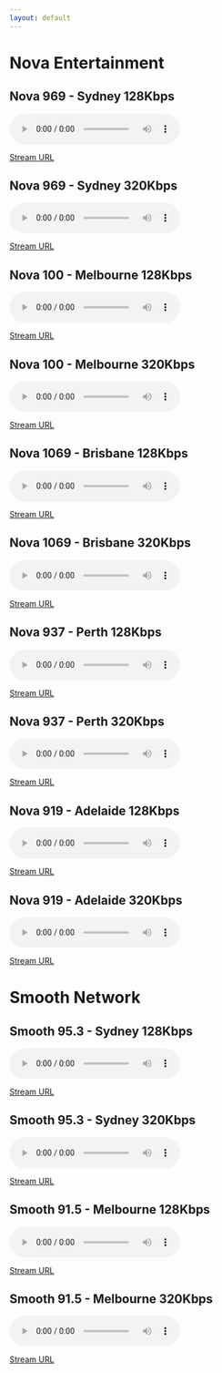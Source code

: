 ```yaml
---
layout: default
---
```


# Nova Entertainment

## Nova 969 - Sydney 128Kbps

<!--Simplest syntax-->
<audio src="https://playerservices.streamtheworld.com/api/livestream-redirect/NOVA_969_AAC128_SC" type="audio/mpeg" controls>
  I'm sorry. You're browser doesn't support HTML5 <code>audio</code>.
</audio>

[Stream URL](https://playerservices.streamtheworld.com/api/livestream-redirect/NOVA_969_AAC128_SC)

## Nova 969 - Sydney 320Kbps

<!--Simplest syntax-->
<audio src="https://playerservices.streamtheworld.com/api/livestream-redirect/NOVA_969_AAC320_SC" type="audio/mpeg" controls>
  I'm sorry. You're browser doesn't support HTML5 <code>audio</code>.
</audio>

[Stream URL](https://playerservices.streamtheworld.com/api/livestream-redirect/NOVA_969_AAC320_SC)

## Nova 100 - Melbourne 128Kbps

<!--Simplest syntax-->
<audio src="https://playerservices.streamtheworld.com/api/livestream-redirect/NOVA_100_AAC128_SC" type="audio/mpeg" controls>
  I'm sorry. You're browser doesn't support HTML5 <code>audio</code>.
</audio>

[Stream URL](https://playerservices.streamtheworld.com/api/livestream-redirect/NOVA_100_AAC128_SC)


## Nova 100 - Melbourne 320Kbps

<!--Simplest syntax-->
<audio src="https://playerservices.streamtheworld.com/api/livestream-redirect/NOVA_100_AAC320_SC" type="audio/mpeg" controls>
  I'm sorry. You're browser doesn't support HTML5 <code>audio</code>.
</audio>

[Stream URL](https://playerservices.streamtheworld.com/api/livestream-redirect/NOVA_100_AAC320_SC)

## Nova 1069 - Brisbane 128Kbps

<!--Simplest syntax-->
<audio src="https://playerservices.streamtheworld.com/api/livestream-redirect/NOVA_1069_AAC128_SC" type="audio/mpeg" controls>
  I'm sorry. You're browser doesn't support HTML5 <code>audio</code>.
</audio>

[Stream URL](https://playerservices.streamtheworld.com/api/livestream-redirect/NOVA_1069_AAC128_SC)


## Nova 1069 - Brisbane 320Kbps

<!--Simplest syntax-->
<audio src="https://playerservices.streamtheworld.com/api/livestream-redirect/NOVA_1069_AAC320_SC" type="audio/mpeg" controls>
  I'm sorry. You're browser doesn't support HTML5 <code>audio</code>.
</audio>

[Stream URL](https://playerservices.streamtheworld.com/api/livestream-redirect/NOVA_1069_AAC320_SC)

## Nova 937 - Perth 128Kbps

<!--Simplest syntax-->
<audio src="https://playerservices.streamtheworld.com/api/livestream-redirect/NOVA_937_AAC128_SC" type="audio/mpeg" controls>
  I'm sorry. You're browser doesn't support HTML5 <code>audio</code>.
</audio>

[Stream URL](https://playerservices.streamtheworld.com/api/livestream-redirect/NOVA_937_AAC128_SC)


## Nova 937 - Perth 320Kbps

<!--Simplest syntax-->
<audio src="https://playerservices.streamtheworld.com/api/livestream-redirect/NOVA_937_AAC320_SC" type="audio/mpeg" controls>
  I'm sorry. You're browser doesn't support HTML5 <code>audio</code>.
</audio>

[Stream URL](https://playerservices.streamtheworld.com/api/livestream-redirect/NOVA_937_AAC320_SC)

## Nova 919 - Adelaide 128Kbps

<!--Simplest syntax-->
<audio src="https://playerservices.streamtheworld.com/api/livestream-redirect/NOVA_919_AAC128_SC" type="audio/mpeg" controls>
  I'm sorry. You're browser doesn't support HTML5 <code>audio</code>.
</audio>

[Stream URL](https://playerservices.streamtheworld.com/api/livestream-redirect/NOVA_919_AAC128_SC)


## Nova 919 - Adelaide 320Kbps

<!--Simplest syntax-->
<audio src="https://playerservices.streamtheworld.com/api/livestream-redirect/NOVA_919_AAC320_SC" type="audio/mpeg" controls>
  I'm sorry. You're browser doesn't support HTML5 <code>audio</code>.
</audio>

[Stream URL](https://playerservices.streamtheworld.com/api/livestream-redirect/NOVA_919_AAC320_SC)

# Smooth Network

## Smooth 95.3 - Sydney 128Kbps

<!--Simplest syntax-->
<audio src="https://playerservices.streamtheworld.com/api/livestream-redirect/SMOOTH953_AAC128_SC" type="audio/mpeg" controls>
  I'm sorry. You're browser doesn't support HTML5 <code>audio</code>.
</audio>

[Stream URL](https://playerservices.streamtheworld.com/api/livestream-redirect/SMOOTH953_AAC128_SC)

## Smooth 95.3 - Sydney 320Kbps

<!--Simplest syntax-->
<audio src="https://playerservices.streamtheworld.com/api/livestream-redirect/SMOOTH953_AAC320_SC" type="audio/mpeg" controls>
  I'm sorry. You're browser doesn't support HTML5 <code>audio</code>.
</audio>

[Stream URL](https://playerservices.streamtheworld.com/api/livestream-redirect/SMOOTH953_AAC320_SC)

## Smooth 91.5 - Melbourne 128Kbps

<!--Simplest syntax-->
<audio src="https://playerservices.streamtheworld.com/api/livestream-redirect/SMOOTH915_AAC128_SC" type="audio/mpeg" controls>
  I'm sorry. You're browser doesn't support HTML5 <code>audio</code>.
</audio>

[Stream URL](https://playerservices.streamtheworld.com/api/livestream-redirect/SMOOTH915_AAC128_SC)

## Smooth 91.5 - Melbourne 320Kbps

<!--Simplest syntax-->
<audio src="https://playerservices.streamtheworld.com/api/livestream-redirect/SMOOTH915_AAC320_SC" type="audio/mpeg" controls>
  I'm sorry. You're browser doesn't support HTML5 <code>audio</code>.
</audio>

[Stream URL](https://playerservices.streamtheworld.com/api/livestream-redirect/SMOOTH915_AAC320_SC)